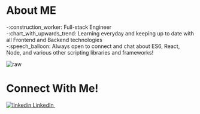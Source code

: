 <h1>About ME</h1>
-:construction_worker: Full-stack Engineer<br/>
-:chart_with_upwards_trend: Learning everyday and keeping up to date with all Frontend and Backend technologies  <br/>
-:speech_balloon: Always open to connect and chat about ES6, React, Node, and various other scripting libraries and frameworks!  <br/>


 ![raw](https://user-images.githubusercontent.com/92245269/147205983-5818d31f-a32b-4769-8a83-b1cfec14c4c5.gif)
 
 <h1>Connect With Me!</h1>
<a href="https://www.linkedin.com/in/isaiah-tamayo-13b33b176/" rel="nofollow noreferrer">
    <img src="https://i.stack.imgur.com/gVE0j.png" alt="linkedin"> LinkedIn
 </a> &nbsp; 
 <img src"https://img.shields.io/badge/LinkedIn-0077B5?style=for-the-badge&logo=linkedin&logoColor=white" href="https://www.linkedin.com/in/isaiah-tamayo-13b33b176/"/>
  
<!---
igrimzyi/igrimzyi is a ✨ special ✨ repository because its `README.md` (this file) appears on your GitHub profile.
You can click the Preview link to take a look at your changes.
--->

